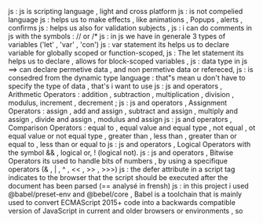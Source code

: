 js : js is  scripting language , light and cross platform
js : is not compelied language 
js : helps us to make effects , like animations , Popups , alerts , confirms 
js : helps us  also for validation subjects ,
js : i can do comments in js with the symbols : // or /*
js : in js we have in generale 3 types of variables ('let' , 'var' , 'con') 
js : var statement its helps us to declare variable for globally scoped  or function-scoped,
js : The let statement its helps us to declare , allows for block-scoped variables ,
js : data type in js ==> can declare permetive data , and non permetive data or refereced,
js : is consedred from the dynamic type language : that"s mean u don't have to specify the type of data , 
that's i want to use 
js : js and operators , Arithmetic Operators :  addition , subtraction , multiplication , division , modulus, increment , decrement ;
js : js and operators , Assignment Operators : assign , add and assign , subtract and assign , multiply and assign , divide and assign , modulus and assign
js : js and operators , Comparison Operators : equal to , equal value and equal type , not equal  , ot equal value or not equal type , greater than , less than , greater than or equal to , less than or equal to 
js : js and operators , Logical Operators with the symbol  &&  , logical or, ! (logical not). 
js : js and operators , Bitwise Operators its used to handle bits of numbers , by using  a specifique operators (& , | , ^ , << , >> , >>>) 
js : the defer attribute in a script tag indicates to the browser that the script should be executed after the document has been parsed (== analysé in frensh)
js : in this project i used  @babel/preset-env and @bebel/core , Babel is a toolchain that is mainly used to convert ECMAScript 2015+ code into a backwards compatible version of JavaScript in current and older browsers or environments , so 